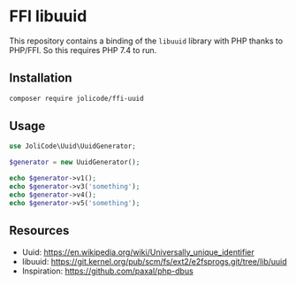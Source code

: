 # FFI libuuid

This repository contains a binding of the `libuuid` library with PHP thanks to PHP/FFI. So this requires PHP 7.4 to run.

## Installation

```bash
composer require jolicode/ffi-uuid
```

## Usage

```php
use JoliCode\Uuid\UuidGenerator;

$generator = new UuidGenerator();

echo $generator->v1();
echo $generator->v3('something');
echo $generator->v4();
echo $generator->v5('something');
```

## Resources

- Uuid: https://en.wikipedia.org/wiki/Universally_unique_identifier
- libuuid: https://git.kernel.org/pub/scm/fs/ext2/e2fsprogs.git/tree/lib/uuid
- Inspiration: https://github.com/paxal/php-dbus
